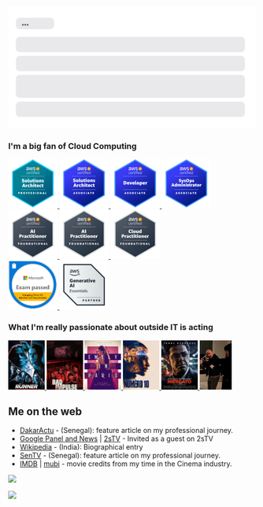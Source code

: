 [![](https://github.com/sadou-bah/sadou-bah/blob/bilalmasood-patch-1/chat_sadou.svg)](https://www.instagram.com/sadoubah__/)

### I'm a big fan of Cloud Computing

<a href="https://www.credly.com/badges/34ed759a-e796-4a31-a03a-96d4a33a44ca">
<img class="icon-image" height="100" src="https://github.com/sadou-bah/sadou-bah/blob/main/images/badge_AWS-SAP-C02.png" alt="Google Cloud Certified: Professional Cloud Architect" />    
</a>
<a href="https://www.credential.net/0f29924c-468a-4ce4-88fa-7dbf55435057">
<img class="icon-image" height="100" src="https://github.com/sadou-bah/sadou-bah/blob/main/images/badge_AWS-SAA.png" alt="AWS Certified Solutions Architect – Associate" />    
</a>
<a href="https://www.credential.net/6503cefa-98f8-431d-999f-1ef5469890ae">
<img class="icon-image" height="100" src="https://github.com/sadou-bah/sadou-bah/blob/main/images/badge_AWS-DAV-C02.png" alt="AWS Certified Developer – Associate" />    
</a>
<a href="https://www.credential.net/b80d8bd3-8a5a-4791-a4a6-a568f08ba1fc">
<img class="icon-image" height="100" src="https://github.com/sadou-bah/sadou-bah/blob/main/images/badge_AWS-SOA-C02.png" alt="AWS Certified SysOps Administrator – Associate" />    
</a>
<a href="https://www.credential.net/https://www.credly.com/badges/e2fb461f-34ca-4d98-b951-f042914a73a9">
<img class="icon-image" height="100" src="https://github.com/sadou-bah/sadou-bah/blob/main/images/badge_AWS-AIF-%20C01.png" alt="AWS Certified AI Practitioner" />    
</a>
<a href="https://www.credential.net/https://www.credly.com/badges/41aed626-c646-4ea6-a2bc-c37fd94baee0">
<img class="icon-image" height="100" src="https://github.com/sadou-bah/sadou-bah/blob/main/images/badge_AWS-AIF-%20C01.png" alt="AWS Certified AI Practitioner Early Adopter" />    
</a>
<a href="https://www.credential.net/99510262-45cb-4cf2-9fed-0109998c85e6">
<img class="icon-image" height="100" src="https://github.com/sadou-bah/sadou-bah/blob/main/images/badge_AWS-CLF-C02.png" alt="AWS Certified Cloud Practitioner" />    
</a>
<br>
<a href="https://www.credential.net/fc0a8f12-e68c-415c-b6c0-9f3fb77b929d">
<img class="icon-image" height="100" src="https://github.com/sadou-bah/sadou-bah/blob/main/images/badge_MS-346.png" alt="Microsoft 70-346 Managing Office 365 Identities and Requirements" />    
</a>
<a href="https://www.credential.net/66f9d752-ddcd-49c5-9bea-6b619cd7b0c6">
<img class="icon-image" height="100" src="https://github.com/sadou-bah/sadou-bah/blob/main/images/badge_AWS-AI%20Essentials.png" alt="AWS Partner: Generative AI Essentials" />    
</a>

<!--
> But I'm not a one-trick pony

<a href="https://www.youracclaim.com/badges/d03d2a5a-c56e-46ed-8215-8e57d8f40b90">
<img class="icon-image" height="100" src="https://github.com/Neutrollized/Neutrollized/blob/master/images/badge_AWS-SAA.png" alt="AWS Certified Solutions Architect - Associate" />    
</a>
<a href="https://www.credly.com/badges/d296e619-9dd0-450a-b848-453214348658">
<img class="icon-image" height="100" src="https://github.com/Neutrollized/Neutrollized/blob/master/images/badge_Azure-Administrator.png" alt="Microsoft Azure Administrator Associate" />    
</a>
-->

### What I'm really passionate about outside IT is acting

<a href="https://www.imdb.com/title/tt5886520/">
<img class="icon-image" height="100" src="https://github.com/sadou-bah/sadou-bah/blob/bilalmasood-patch-1/images/film1.png" alt="The Runner" /> 
</a>
<a href="https://www.imdb.com/title/tt7267530/">
<img class="icon-image" height="100" src="https://github.com/sadou-bah/sadou-bah/blob/bilalmasood-patch-1/images/film2.png" alt="Bad Impulse" /> 
</a>
<a href="https://www.imdb.com/title/tt8962124/">
<img class="icon-image" height="100" src="https://github.com/sadou-bah/sadou-bah/blob/bilalmasood-patch-1/images/TVShow1.png" alt="Emily in Paris" /> 
</a>
<a href="https://www.imdb.com/title/tt30477968/">
<img class="icon-image" height="100" src="https://github.com/sadou-bah/sadou-bah/blob/bilalmasood-patch-1/images/film3.png" alt="Numéro 10" /> 
</a>
<a href="https://www.imdb.com/title/tt32465945/">
<img class="icon-image" height="100" src="https://github.com/sadou-bah/sadou-bah/blob/bilalmasood-patch-1/images/film4.png" alt="Mercato" /> 
</a>
<a href="https://www.allocine.fr/film/fichefilm_gen_cfilm=1000007022.html">
<img class="icon-image" height="100" src="https://github.com/sadou-bah/sadou-bah/blob/bilalmasood-patch-1/images/film5.png" alt="Chien 51" /> 
</a>

## Me on the web
- [DakarActu](https://www.dakaractu.com/DECOUVERTE-Sadou-Bah-Une-etoile-du-numerique-a-Hollywood_a231730.html) - (Senegal): feature article on my professional journey.
- [Google Panel and News](https://g.co/kgs/zAm3mKa) | [2sTV](https://mubi.com/fr/cast/sadou-bah-1) - Invited as a guest on 2sTV
- [Wikipedia](https://hi.wikipedia.org/s/phh5) - (India): Biographical entry
- [SenTV](https://www.sentv.info/sadou-bah-lafrique-ne-peut-se-developper-sans-la-manne-de-sa-diaspora-et-ce-qui-me/) - (Senegal): feature article on my professional journey.
- [IMDB](https://www.imdb.com/name/nm10050922/) | [mubi](https://mubi.com/fr/cast/sadou-bah-1) - movie credits from my time in the Cinema industry.

![](https://activity-graph.herokuapp.com/graph?username=sadou-bah&theme=react-dark&hide_border=true&area=true)

![](https://github.com/deep-diver/deep-diver/blob/output/github-contribution-grid-snake.svg)